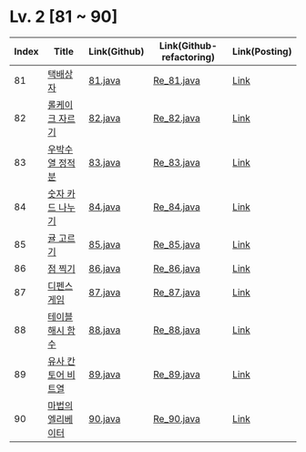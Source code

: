 # Lv. 2 \[81 ~ 90]

| Index | Title | Link(Github) | Link(Github-refactoring) | Link(Posting) |
|----|----|----|----|----|
| 81 | [택배상자](https://school.programmers.co.kr/learn/courses/30/lessons/131704) | [81.java](https://github.com/2384320/Programmers-Algorithm/blob/main/Lv.2/81~90/81.java) | [Re_81.java](https://github.com/2384320/Programmers-Algorithm/blob/main/Lv.2/81~90/Re_81.java) | [Link](https://swift-badge-161.notion.site/Lv-2-081-881d8d3f80e5439d95afb398ac704c6f?pvs=4) |
| 82 | [롤케이크 자르기](https://school.programmers.co.kr/learn/courses/30/lessons/132265) | [82.java](https://github.com/2384320/Programmers-Algorithm/blob/main/Lv.2/81~90/82.java) | [Re_82.java](https://github.com/2384320/Programmers-Algorithm/blob/main/Lv.2/81~90/Re_82.java) | [Link](https://swift-badge-161.notion.site/Lv-2-082-cff95404e3214387bb48cbd603fe2e76?pvs=4) |
| 83 | [우박수열 정적분](https://school.programmers.co.kr/learn/courses/30/lessons/134239) | [83.java](https://github.com/2384320/Programmers-Algorithm/blob/main/Lv.2/81~90/83.java) | [Re_83.java](https://github.com/2384320/Programmers-Algorithm/blob/main/Lv.2/81~90/Re_83.java) | [Link]() |
| 84 | [숫자 카드 나누기](https://school.programmers.co.kr/learn/courses/30/lessons/135807) | [84.java](https://github.com/2384320/Programmers-Algorithm/blob/main/Lv.2/81~90/84.java) | [Re_84.java](https://github.com/2384320/Programmers-Algorithm/blob/main/Lv.2/81~90/Re_84.java) | [Link]() |
| 85 | [귤 고르기](https://school.programmers.co.kr/learn/courses/30/lessons/138476) | [85.java](https://github.com/2384320/Programmers-Algorithm/blob/main/Lv.2/81~90/85.java) | [Re_85.java](https://github.com/2384320/Programmers-Algorithm/blob/main/Lv.2/81~90/Re_85.java) | [Link]() |
| 86 | [점 찍기](https://school.programmers.co.kr/learn/courses/30/lessons/140107) | [86.java](https://github.com/2384320/Programmers-Algorithm/blob/main/Lv.2/81~90/86.java) | [Re_86.java](https://github.com/2384320/Programmers-Algorithm/blob/main/Lv.2/81~90/Re_86.java) | [Link]() |
| 87 | [디펜스 게임](https://school.programmers.co.kr/learn/courses/30/lessons/142085) | [87.java](https://github.com/2384320/Programmers-Algorithm/blob/main/Lv.2/81~90/87.java) | [Re_87.java](https://github.com/2384320/Programmers-Algorithm/blob/main/Lv.2/81~90/Re_87.java) | [Link]() |
| 88 | [테이블 해시 함수](https://school.programmers.co.kr/learn/courses/30/lessons/147354) | [88.java](https://github.com/2384320/Programmers-Algorithm/blob/main/Lv.2/81~90/88.java) | [Re_88.java](https://github.com/2384320/Programmers-Algorithm/blob/main/Lv.2/81~90/Re_88.java) | [Link]() |
| 89 | [유사 칸토어 비트열](https://school.programmers.co.kr/learn/courses/30/lessons/148652) | [89.java](https://github.com/2384320/Programmers-Algorithm/blob/main/Lv.2/81~90/89.java) | [Re_89.java](https://github.com/2384320/Programmers-Algorithm/blob/main/Lv.2/81~90/Re_89.java) | [Link]() |
| 90 | [마법의 엘리베이터](https://school.programmers.co.kr/learn/courses/30/lessons/148653) | [90.java](https://github.com/2384320/Programmers-Algorithm/blob/main/Lv.2/81~90/90.java) | [Re_90.java](https://github.com/2384320/Programmers-Algorithm/blob/main/Lv.2/81~90/Re_90.java) | [Link]() |